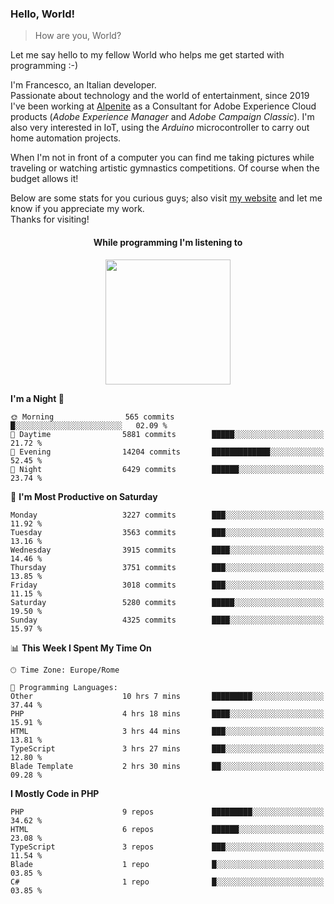 ### Hello, World!

> How are you, World?

Let me say hello to my fellow World who helps me get started with programming :-)

I'm Francesco, an Italian developer.  
Passionate about technology and the world of entertainment, since 2019 I've been working at [Alpenite](https://www.alpenite.com) as a Consultant for Adobe Experience Cloud products (*Adobe Experience Manager* and *Adobe Campaign Classic*). I'm also very interested in IoT, using the *Arduino* microcontroller to carry out home automation projects.

When I'm not in front of a computer you can find me taking pictures while traveling or watching artistic gymnastics competitions. Of course when the budget allows it!

Below are some stats for you curious guys; also visit [my website](https://www.francescorega.eu) and let me know if you appreciate my work.  
Thanks for visiting!

<div align="center">
  <h4>While programming I'm listening to</h4>
  <a href="https://apps.francescorega.eu/now-playing/11147232609" target="_blank"><img src="https://apps.francescorega.eu/now-playing/11147232609" width="200"></a>
</div>

<!--START_SECTION:waka-->
**I'm a Night 🦉** 

```text
🌞 Morning                565 commits         █░░░░░░░░░░░░░░░░░░░░░░░░   02.09 % 
🌆 Daytime                5881 commits        █████░░░░░░░░░░░░░░░░░░░░   21.72 % 
🌃 Evening                14204 commits       █████████████░░░░░░░░░░░░   52.45 % 
🌙 Night                  6429 commits        ██████░░░░░░░░░░░░░░░░░░░   23.74 % 
```
📅 **I'm Most Productive on Saturday** 

```text
Monday                   3227 commits        ███░░░░░░░░░░░░░░░░░░░░░░   11.92 % 
Tuesday                  3563 commits        ███░░░░░░░░░░░░░░░░░░░░░░   13.16 % 
Wednesday                3915 commits        ████░░░░░░░░░░░░░░░░░░░░░   14.46 % 
Thursday                 3751 commits        ███░░░░░░░░░░░░░░░░░░░░░░   13.85 % 
Friday                   3018 commits        ███░░░░░░░░░░░░░░░░░░░░░░   11.15 % 
Saturday                 5280 commits        █████░░░░░░░░░░░░░░░░░░░░   19.50 % 
Sunday                   4325 commits        ████░░░░░░░░░░░░░░░░░░░░░   15.97 % 
```


📊 **This Week I Spent My Time On** 

```text
🕑︎ Time Zone: Europe/Rome

💬 Programming Languages: 
Other                    10 hrs 7 mins       █████████░░░░░░░░░░░░░░░░   37.44 % 
PHP                      4 hrs 18 mins       ████░░░░░░░░░░░░░░░░░░░░░   15.91 % 
HTML                     3 hrs 44 mins       ███░░░░░░░░░░░░░░░░░░░░░░   13.81 % 
TypeScript               3 hrs 27 mins       ███░░░░░░░░░░░░░░░░░░░░░░   12.80 % 
Blade Template           2 hrs 30 mins       ██░░░░░░░░░░░░░░░░░░░░░░░   09.28 % 
```

**I Mostly Code in PHP** 

```text
PHP                      9 repos             █████████░░░░░░░░░░░░░░░░   34.62 % 
HTML                     6 repos             ██████░░░░░░░░░░░░░░░░░░░   23.08 % 
TypeScript               3 repos             ███░░░░░░░░░░░░░░░░░░░░░░   11.54 % 
Blade                    1 repo              █░░░░░░░░░░░░░░░░░░░░░░░░   03.85 % 
C#                       1 repo              █░░░░░░░░░░░░░░░░░░░░░░░░   03.85 % 
```




<!--END_SECTION:waka-->
